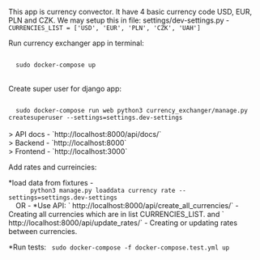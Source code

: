 This app is currency convector. It have 4 basic currency code USD, EUR, PLN and CZK.
We may setup this in file: settings/dev-settings.py - <code>CURRENCIES_LIST = ['USD', 'EUR', 'PLN', 'CZK', 'UAH']</code>
<br/>
<p>Run currency exchanger app in terminal:</p>
<code>
  sudo docker-compose up
</code>
<br/>
<p>Create super user for django app:</p>
<code>
  sudo docker-compose run web python3 currency_exchanger/manage.py createsuperuser --settings=settings.dev-settings
</code>
<br/>
> API docs - `http://localhost:8000/api/docs/`<br/>
> Backend - `http://localhost:8000`<br/>
> Frontend - `http://localhost:3000`<br/>

<p>Add rates and curreincies:</p>
  *load data from fixtures -
  <code>
      python3 manage.py loaddata currency rate --settings=settings.dev-settings
  </code>
  OR
  - *Use API:
  ` http://localhost:8000/api/create_all_currencies/` - Creating all currencies which are in list CURRENCIES_LIST.
    and
  ` http://localhost:8000/api/update_rates/` - Creating or updating rates between currencies.
  
*Run tests:
<code>
  sudo docker-compose -f docker-compose.test.yml up
</code>
